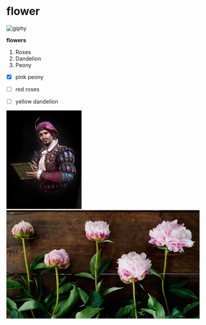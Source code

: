 # flower




![giphy](https://user-images.githubusercontent.com/66670076/84663481-8cd67a00-af1d-11ea-8740-21218aaa98e0.gif)


**flowers**
1. Roses
2. Dandelion 
3. Peony

 - [X] pink peony
- [ ] red roses
- [ ] yellow dandelion


![dandelion](https://github.com/Ouna-Bilegma/flower/blob/master/index.jpeg)
![peony](https://github.com/Ouna-Bilegma/flower/blob/master/peony.jpg)
